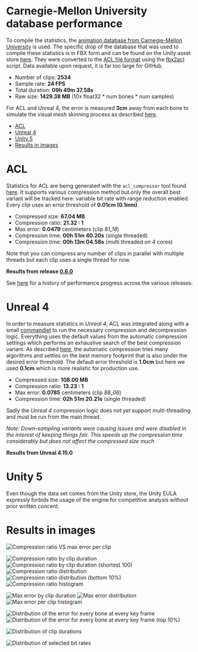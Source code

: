 # Carnegie-Mellon University database performance

To compile the statistics, the [animation database from Carnegie-Mellon University](http://mocap.cs.cmu.edu/) is used.
The specific drop of the database that was used to compile these statistics is in FBX form and can be found on the Unity asset store [here](https://www.assetstore.unity3d.com/en/#!/content/19991).
They were converted to the [ACL file format](the_acl_file_format.md) using the [fbx2acl](../tools/fbx2acl) script. Data available upon request, it is far too large for GitHub.

*  Number of clips: **2534**
*  Sample rate: **24 FPS**
*  Total duration: **09h 49m 37.58s**
*  Raw size: **1429.38 MB** (10x float32 * num bones * num samples)

For ACL and Unreal 4, the error is measured **3cm** away from each bone to simulate the visual mesh skinning process as described [here](error_metrics.md).

*  [ACL](cmu_performance.md#acl)
*  [Unreal 4](cmu_performance.md#unreal-4)
*  [Unity 5](cmu_performance.md#unity-5)
*  [Results in images](cmu_performance.md#results-in-images)

# ACL

Statistics for ACL are being generated with the `acl_compressor` tool found [here](../tools/acl_compressor). It supports various compression method but only the overall best variant will be tracked here: variable bit rate with range reduction enabled. Every clip uses an error threshold of **0.01cm (0.1mm)**.

*  Compressed size: **67.04 MB**
*  Compression ratio: **21.32 : 1**
*  Max error: **0.0479** centimeters (clip *81_18*)
*  Compression time: **00h 51m 40.20s** (single threaded)
*  Compression time: **00h 13m 04.58s** (multi threaded on 4 cores)

Note that you can compress any number of clips in parallel with multiple threads but each clip uses a single thread for now.

**Results from release [0.6.0](https://github.com/nfrechette/acl/releases/tag/v0.6.0)**

See [here](cmu_performance_history.md) for a history of performance progress across the various releases.

# Unreal 4

In order to measure statistics in *Unreal 4*, ACL was integrated along with a small [commandlet](../tools/ue4_stats_dump) to run the necessary compression and decompression logic. Everything uses the default values from the automatic compression settings which performs an exhaustive search of the best compression variant. As described [here](http://nfrechette.github.io/2017/01/11/anim_compression_unreal4/), the automatic compression tries many algorithms and settles on the best memory footprint that is also under the desired error threshold. The default error threshold is **1.0cm** but here we used **0.1cm** which is more realistic for production use.

*  Compressed size: **108.00 MB**
*  Compression ratio: **13.23 : 1**
*  Max error: **0.0785** centimeters (clip *88_06*)
*  Compression time: **02h 51m 20.21s** (single threaded)

Sadly the *Unreal 4* compression logic does not *yet* support multi-threading and must be run from the main thread.

*Note: Down-sampling variants were causing issues and were disabled in the interest of keeping things fair. This speeds up the compression time considerably but does not affect the compressed size much*

**Results from Unreal 4.15.0**

# Unity 5

Even though the data set comes from the Unity store, the Unity EULA expressly forbids the usage of the engine for competitive analysis without prior written concent.

# Results in images

![Compression ratio VS max error per clip](images/acl_cmu_compression_ratio_vs_max_error.png)


![Compression ratio by clip duration](images/acl_cmu_compression_ratio_by_duration.png)
![Compression ratio by clip duration (shortest 100)](images/acl_cmu_compression_ratio_by_duration_shortest_100.png)
![Compression ratio distribution](images/acl_cmu_compression_ratio_distribution.png)
![Compression ratio distribution (bottom 10%)](images/acl_cmu_compression_ratio_distribution_bottom_10.png)
![Compression ratio histogram](images/acl_cmu_compression_ratio_histogram.png)


![Max error by clip duration](images/acl_cmu_max_clip_error_by_duration.png)
![Max error distribution](images/acl_cmu_max_error_distribution.png)
![Max error per clip histogram](images/acl_cmu_max_error_histogram.png)


![Distribution of the error for every bone at every key frame](images/acl_cmu_exhaustive_error.png)
![Distribution of the error for every bone at every key frame (top 10%)](images/acl_cmu_exhaustive_error_top_10.png)

![Distribution of clip durations](images/acl_cmu_clip_durations.png)

![Distribution of selected bit rates](images/acl_cmu_bit_rates.png)
